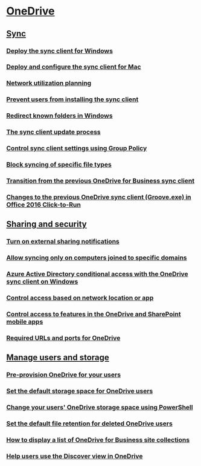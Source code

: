﻿
  

# [OneDrive](onedrive.md)
## [Sync]()
### [Deploy the sync client for Windows](deploy-the-sync-client-for-windows.md)
### [Deploy and configure the sync client for Mac](deploy-and-configure-the-sync-client-for-mac.md)
### [Network utilization planning](network-utilization-planning.md)
### [Prevent users from installing the sync client](prevent-users-from-installing-the-sync-client.md)
### [Redirect known folders in Windows](redirect-known-folders-in-windows.md)
### [The sync client update process](the-sync-client-update-process.md)
### [Control sync client settings using Group Policy](control-sync-client-settings-using-group-policy.md)
### [Block syncing of specific file types](block-syncing-of-specific-file-types.md)
### [Transition from the previous OneDrive for Business sync client](transition-from-the-previous-onedrive-for-business-sync-client.md)
### [Changes to the previous OneDrive sync client (Groove.exe) in Office 2016 Click-to-Run](changes-to-the-previous-onedrive-sync-client-groove-exe-in-office-2016-click-to.md)
## [Sharing and security]()
### [Turn on external sharing notifications](turn-on-external-sharing-notifications.md)
### [Allow syncing only on computers joined to specific domains](allow-syncing-only-on-computers-joined-to-specific-domains.md)
### [Azure Active Directory conditional access with the OneDrive sync client on Windows](azure-active-directory-conditional-access-with-the-onedrive-sync-client-on-windo.md)
### [Control access based on network location or app](control-access-based-on-network-location-or-app.md)
### [Control access to features in the OneDrive and SharePoint mobile apps](control-access-to-features-in-the-onedrive-and-sharepoint-mobile-apps.md)
### [Required URLs and ports for OneDrive](required-urls-and-ports-for-onedrive.md)
## [Manage users and storage]()
### [Pre-provision OneDrive for your users](pre-provision-onedrive-for-your-users.md)
### [Set the default storage space for OneDrive users](set-the-default-storage-space-for-onedrive-users.md)
### [Change your users' OneDrive storage space using PowerShell](change-your-users-onedrive-storage-space-using-powershell.md)
### [Set the default file retention for deleted OneDrive users](set-the-default-file-retention-for-deleted-onedrive-users.md)
### [How to display a list of OneDrive for Business site collections](how-to-display-a-list-of-onedrive-for-business-site-collections.md)
### [Help users use the Discover view in OneDrive](help-users-use-the-discover-view-in-onedrive.md)


